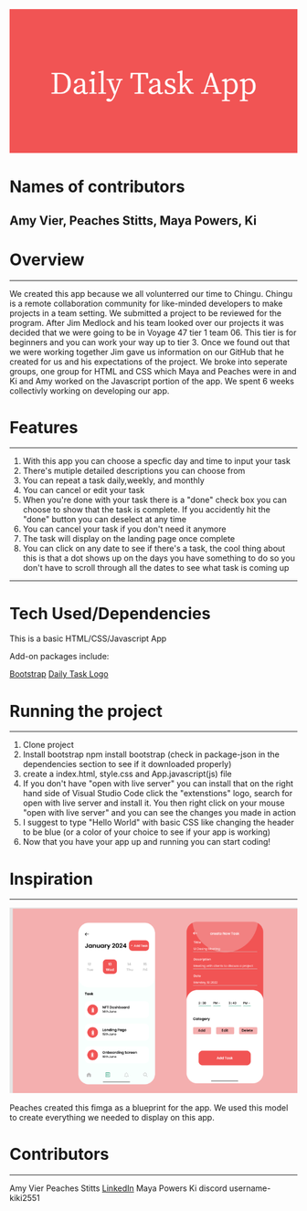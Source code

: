 ![](Image/Daily_Task_App.png)
# Names of contributors #
Amy Vier,
Peaches Stitts,
Maya Powers,
Ki 
-----------------------------------------------------------------------------------------
# Overview #
------------------------------------------------------------------------------------------
 We created this app because we all volunterred our time to Chingu. Chingu is a remote collaboration community for like-minded developers to make projects in a team setting. We submitted a project to be reviewed for the program. After Jim Medlock and his team looked over our projects it was decided that we were going to be in Voyage 47 tier 1 team 06. This tier is for beginners and you can work your way up to tier 3. Once we found out that we were working together Jim gave us information on our GitHub that he created for us and his expectations of the project. We broke into seperate groups, one group for HTML and CSS which Maya and Peaches were in and Ki and Amy worked on the Javascript portion of the app. We spent 6 weeks collectivly working on developing our app.


# Features #
----------------------------------------------------------------------------------------------
1. With this app you can choose a specfic day and time to input your task<br>
2. There's mutiple detailed descriptions you can choose from<br>
3. You can repeat a task daily,weekly, and monthly<br>
4. You can cancel or edit your task<br>
5. When you're done with your task there is a "done" check box you can choose to show that the task is complete. If you accidently hit the "done" button you can deselect at any time <br>
6. You can cancel your task if you don't need it anymore<br>
7. The task will display on the landing page once complete <br>
8. You can click on any date to see if there's a task, the cool thing about this is that a dot shows up on the days you have something to do so you don't have to scroll through all the dates to see what task is coming up <br>

----------------------------------------------------------------------------------------------
# Tech Used/Dependencies #
This is a basic HTML/CSS/Javascript App

Add-on packages include:

[Bootstrap](https://getbootstrap.com/docs/4.0/getting-started/introduction/)
[Daily Task Logo](https://banner.godori.dev/)

# Running the project #
--------------------------------------------------------------------------------------------

1. Clone project<br>
2. Install bootstrap npm install bootstrap (check in package-json in the dependencies section to see if it downloaded properly) <br>
3. create a index.html, style.css and App.javascript(js) file<br>
4. If you don't have "open with live server" you can install that on the right hand side of Visual Studio Code click the "extenstions" logo, search for open with live server and install it. You then right click on your mouse "open with live server" and you can see the changes you made in action <br>
5. I suggest to type "Hello World" with basic CSS like changing the header to be blue (or a color of your choice to see if your app is working)<br>
6. Now that you have your app up and running you can start coding!<br>

# Inspiration #
------------------------------------------------------------------------------------------
![Figma prototype](Image/figma.png)

Peaches created this fimga as a blueprint for the app. We used this model to create everything we needed to display on this app.

# Contributors #
--------------------------------------------------------------------------------------------
Amy Vier
Peaches Stitts [LinkedIn](https://www.linkedin.com/in/chawntel-stitts-143780157/)
Maya Powers
Ki discord username- kiki2551


